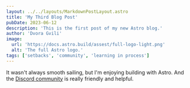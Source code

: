 ```yaml
---
layout: ../../layouts/MarkdownPostLayout.astro
title: 'My Third Blog Post'
pubDate: 2023-06-12
description: 'This is the first post of my new Astro blog.'
author: 'Dvora Gvili'
image:
  url: 'https://docs.astro.build/assest/full-logo-light.png'
  alt: 'The full Astro logo.'
tags: ['setbacks', 'community', 'learning in process']
---
```


It wasn't always smooth sailing, but I'm enjoying building with Astro. And the [Discord community](https://astro.build/chat) is really friendly and helpful.

